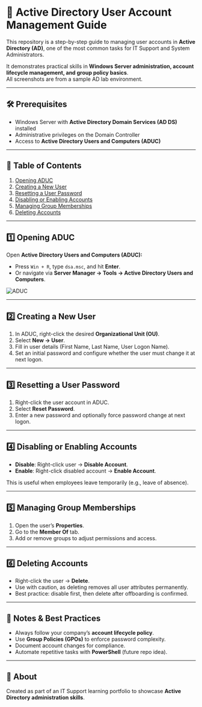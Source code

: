 # 👥 Active Directory User Account Management Guide

This repository is a step-by-step guide to managing user accounts in **Active Directory (AD)**, one of the most common tasks for IT Support and System Administrators.  

It demonstrates practical skills in **Windows Server administration, account lifecycle management, and group policy basics**.  
All screenshots are from a sample AD lab environment.  

---

## 🛠️ Prerequisites
- Windows Server with **Active Directory Domain Services (AD DS)** installed
- Administrative privileges on the Domain Controller
- Access to **Active Directory Users and Computers (ADUC)**

---

## 📖 Table of Contents
1. [Opening ADUC](#opening-aduc)  
2. [Creating a New User](#creating-a-new-user)  
3. [Resetting a User Password](#resetting-a-user-password)  
4. [Disabling or Enabling Accounts](#disabling-or-enabling-accounts)  
5. [Managing Group Memberships](#managing-group-memberships)  
6. [Deleting Accounts](#deleting-accounts)  

---

## 1️⃣ Opening ADUC
Open **Active Directory Users and Computers (ADUC):**
- Press `Win + R`, type `dsa.msc`, and hit **Enter**.  
- Or navigate via **Server Manager → Tools → Active Directory Users and Computers**.  

![ADUC](https://github.com/user-attachments/assets/8e2d2b79-e781-41fa-a11a-a85747f74361)


---

## 2️⃣ Creating a New User
1. In ADUC, right-click the desired **Organizational Unit (OU)**.  
2. Select **New → User**.  
3. Fill in user details (First Name, Last Name, User Logon Name).  
4. Set an initial password and configure whether the user must change it at next logon.  



---

## 3️⃣ Resetting a User Password
1. Right-click the user account in ADUC.  
2. Select **Reset Password**.  
3. Enter a new password and optionally force password change at next logon.  



---

## 4️⃣ Disabling or Enabling Accounts
- **Disable**: Right-click user → **Disable Account**.  
- **Enable**: Right-click disabled account → **Enable Account**.  

This is useful when employees leave temporarily (e.g., leave of absence).  

---

## 5️⃣ Managing Group Memberships
1. Open the user’s **Properties**.  
2. Go to the **Member Of** tab.  
3. Add or remove groups to adjust permissions and access.  

 


---

## 6️⃣ Deleting Accounts
- Right-click the user → **Delete**.  
- Use with caution, as deleting removes all user attributes permanently.  
- Best practice: disable first, then delete after offboarding is confirmed.  

---

## 📌 Notes & Best Practices
- Always follow your company’s **account lifecycle policy**.  
- Use **Group Policies (GPOs)** to enforce password complexity.  
- Document account changes for compliance.  
- Automate repetitive tasks with **PowerShell** (future repo idea).  

---

## 👤 About
Created as part of an IT Support learning portfolio to showcase **Active Directory administration skills**.  

